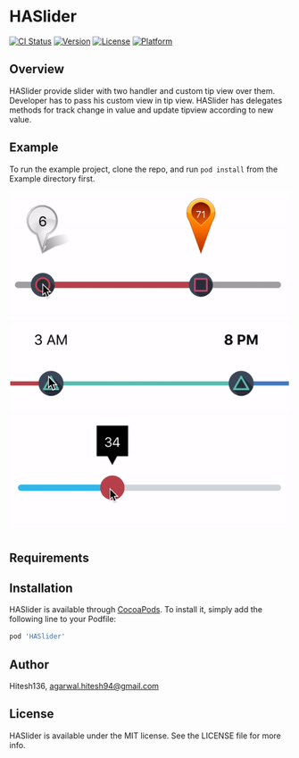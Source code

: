 # HASlider

[![CI Status](http://img.shields.io/travis/Hitesh136/HASlider.svg?style=flat)](https://travis-ci.org/Hitesh136/HASlider)
[![Version](https://img.shields.io/cocoapods/v/HASlider.svg?style=flat)](http://cocoapods.org/pods/HASlider)
[![License](https://img.shields.io/cocoapods/l/HASlider.svg?style=flat)](http://cocoapods.org/pods/HASlider)
[![Platform](https://img.shields.io/cocoapods/p/HASlider.svg?style=flat)](http://cocoapods.org/pods/HASlider)

## Overview
HASlider provide slider with two handler and custom tip view over them. Developer has to pass his custom view in tip view. HASlider has delegates methods for track change in value and update tipview according to new value.

## Example

To run the example project, clone the repo, and run `pod install` from the Example directory first.

![](/Example/Resources/Gif/slider1.gif)
![](/Example/Resources/Gif/slider2.gif)
![](/Example/Resources/Gif/slider3.gif)

## Requirements

## Installation

HASlider is available through [CocoaPods](http://cocoapods.org). To install
it, simply add the following line to your Podfile:

```ruby
pod 'HASlider'
```

## Author

Hitesh136, agarwal.hitesh94@gmail.com

## License

HASlider is available under the MIT license. See the LICENSE file for more info.



